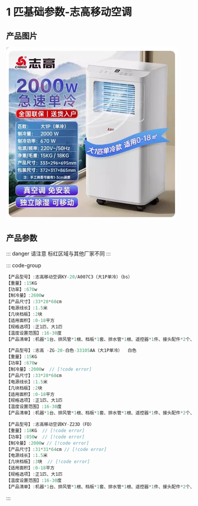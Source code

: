 # 1 匹基础参数-志高移动空调

## 产品图片

<img src="./1匹.png" />

## 产品参数

::: danger 请注意
标红区域与其他厂家不同
:::

::: code-group

```c# [宝士] {1}
【产品型号】:志高移动空调KY-20/A007C3（大1P单冷）（bs）
【重量】:15KG
【功率】:670w
【制冷量】:2600w
【产品尺寸】:33*28*68cm
【电源线长】:1.5米
【几块档板】:2块
【适用面积】:0-18平方
【规格选项】:正1匹、大1匹
【温度设置范围】:16-30度
【产品清单】:机器*1台、排风管*1根、档板*1套、排水管*1根、遥控器*1件、接头配件*2个、说明书*1
```

```c# [万爱]{1}
【产品型号】:志高 -ZG-20-白色-33105AA（大1P单冷）  白色
【重量】:15KG
【功率】:670w
【制冷量】:2000w  // [!code error]
【产品尺寸】:33*28*68cm
【电源线长】:1.5米
【几块档板】:2块
【适用面积】:0-18平方
【规格选项】:正1匹、大1匹
【温度设置范围】:16-30度
【产品清单】:机器*1台、排风管*1根、档板*1套、排水管*1根、遥控器*1件、接头配件*2个、说明书*1
```

```c# [富达]{1}
【产品型号】:志高移动空调KY-Z23D（FD）
【重量】:18KG  // [!code error]
【功率】:850w  // [!code error]
【制冷量】:2000w // [!code error]
【产品尺寸】:31*31*64cm // [!code error]
【电源线长】:1.5米
【几块档板】:3块  // [!code error]
【适用面积】:0-18平方
【规格选项】:正1匹、大1匹
【温度设置范围】:16-30度
【产品清单】:机器*1台、排风管*1根、档板*1套、排水管*1根、遥控器*1件、接头配件*2个、说明书*1
```

:::

